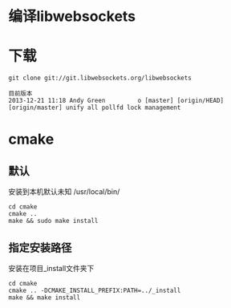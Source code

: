 # 编译libwebsockets

# 下载

```
git clone git://git.libwebsockets.org/libwebsockets
```
```
目前版本
2013-12-21 11:18 Andy Green         o [master] [origin/HEAD] [origin/master] unify all pollfd lock management
```

# cmake

## 默认
安装到本机默认未知 /usr/local/bin/
```
cd cmake
cmake ..
make && sudo make install
```

## 指定安装路径
安装在项目_install文件夹下
```
cd cmake
cmake .. -DCMAKE_INSTALL_PREFIX:PATH=../_install 
make && make install
```
